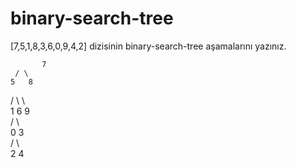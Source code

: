 # binary-search-tree  
[7,5,1,8,3,6,0,9,4,2] dizisinin binary-search-tree aşamalarını yazınız.  
   
     
           7  
     / \  
    5   8  
   / \    \  
  1   6    9  
 / \   
0   3  
   / \  
  2   4  
  
